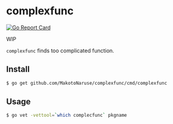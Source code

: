 # complexfunc
[![Go Report Card](https://goreportcard.com/badge/github.com/MakotoNaruse/complexfunc)](https://goreportcard.com/report/github.com/MakotoNaruse/complexfunc)


WIP

`complexfunc` finds too complicated function.

## Install

```sh
$ go get github.com/MakotoNaruse/complexfunc/cmd/complexfunc
```

## Usage

```sh
$ go vet -vettool=`which complecfunc` pkgname
```
